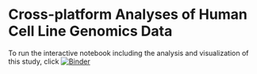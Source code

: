 # Cross-platform Analyses of Human Cell Line Genomics Data

To run the interactive notebook including the analysis and visualization of this study, click [![Binder](http://mybinder.org/badge.svg)](http://beta.mybinder.org/v2/gh/AbeerMM/LINCS_CaseStudy/master)
